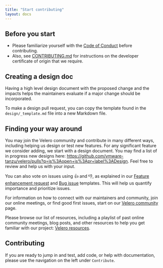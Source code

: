 ```yaml
---
title: "Start contributing"
layout: docs
---
```


## Before you start

* Please familiarize yourself with the [Code of Conduct][1] before contributing.
* Also, see [CONTRIBUTING.md][2] for instructions on the developer certificate of origin that we require.

## Creating a design doc

Having a high level design document with the proposed change and the impacts helps the maintainers evaluate if a major change should be incorporated.

To make a design pull request, you can copy the template found in the `design/_template.md` file into a new Markdown file.

## Finding your way around

You may join the Velero community and contribute in many different ways, including helping us design or test new features. For any significant feature we consider adding, we start with a design document. You may find a list of in progress new designs here: https://github.com/vmware-tanzu/velero/pulls?q=is%3Aopen+is%3Apr+label%3ADesign. Feel free to review and help us with your input.

You can also vote on issues using :+1: and :-1:, as explained in our [Feature enhancement request][3] and [Bug issue][4] templates. This will help us quantify importance and prioritize issues.

For information on how to connect with our maintainers and community, join our online meetings, or find good first issues, start on our [Velero community](/community/) page.

Please browse our list of resources, including a playlist of past online community meetings, blog posts, and other resources to help you get familiar with our project: [Velero resources](/resources/).

## Contributing

If you are ready to jump in and test, add code, or help with documentation, please use the navigation on the left under `Contribute`.

[1]: https://github.com/vmware-tanzu/velero/blob/main/CODE_OF_CONDUCT.md
[2]: https://github.com/vmware-tanzu/velero/blob/main/CONTRIBUTING.md
[3]: https://github.com/vmware-tanzu/velero/blob/main/.github/ISSUE_TEMPLATE/feature-enhancement-request.md
[4]: https://github.com/vmware-tanzu/velero/blob/main/.github/ISSUE_TEMPLATE/bug_report.md
